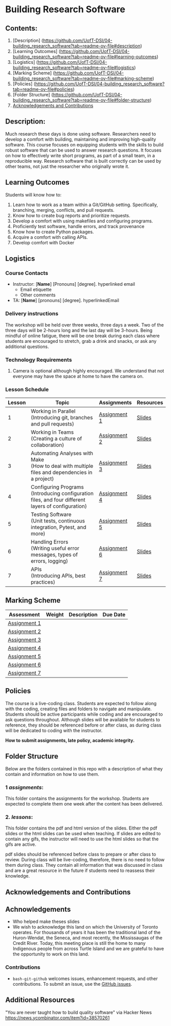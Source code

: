 # Building Research Software

## Contents:
1. [Description] (https://github.com/UofT-DSI/04-building_research_software?tab=readme-ov-file#description)
2. [Learning Outcomes] (https://github.com/UofT-DSI/04-building_research_software?tab=readme-ov-file#learning-outcomes)
3. [Logistics] (https://github.com/UofT-DSI/04-building_research_software?tab=readme-ov-file#logistics)
4. [Marking Scheme] (https://github.com/UofT-DSI/04-building_research_software?tab=readme-ov-file#marking-scheme)
5. [Policies] (https://github.com/UofT-DSI/04-building_research_software?tab=readme-ov-file#policies)
6. [Folder Structure] (https://github.com/UofT-DSI/04-building_research_software?tab=readme-ov-file#folder-structure)
7. [Acknowledgements and Contributions](https://github.com/UofT-DSI/04-building_research_software?tab=readme-ov-file#acknowledgements-and-contributions)

## Description:
Much research these days is done using software. Researchers need to develop a comfort with building, maintaining and improving high-quality software. This course focuses on equipping students with the skills to build robust software that can be used to answer research questions. It focuses on how to effectively write short programs, as part of a small team, in a reproducible way. Research software that is built correctly can be used by other teams, not just the researcher who originally wrote it.

## Learning Outcomes
Students will know how to:
1. Learn how to work as a team within a Git/GitHub setting. Specifically, branching, merging, conflicts, and pull requests.
2. Know how to create bug reports and prioritize requests.
3. Develop a comfort with using makefiles and configuring programs.
4. Proficiently test software, handle errors, and track provenance
5. Know how to create Python packages.
6. Acquire a comfort with calling APIs. 
7. Develop comfort with Docker


## Logistics

### Course Contacts
* Instructor: [**Name**] [Pronouns] [degree]. hyperlinked email
  * Email etiquette
  * Other comments 
* TA: [**Name**] [pronouns] [degree]. hyperlinkedEmail

### Delivery instructions
The workshop will be held over three weeks, three days a week. Two of the three days will be 2-hours long and the last day will be 3-hours. Being mindful of online fatigue, there will be one break during each class where students are encouraged to stretch, grab a drink and snacks, or ask any additional questions.

### Technology Requirements
1. Camera is optional although highly encouraged. We understand that not everyone may have the space at home to have the camera on.


### Lesson Schedule
| Lesson | Topic                                                                                        | Assignments      | Resources  |
|--------|----------------------------------------------------------------------------------------------|------------------|------------|
| 1      | Working in Parallel <br>(Introducing git, branches and pull requests)       | [Assignment 1]() | [Slides]() |
| 2      | Working in Teams<br>(Creating a culture of collaboration)                                            | [Assignment 2]() | [Slides]() |
| 3      | Automating Analyses with Make<br>(How to deal with multiple files and dependencies in a project)                 | [Assignment 3]() | [Slides]() |
| 4      | Configuring Programs<br>(Introducing configuration files, and four different layers of configuration) | [Assignment 4]() | [Slides]() |
| 5      | Testing Software<br>(Unit tests, continuous integration, Pytest, and more)                            | [Assignment 5]() | [Slides]() |
| 6      | Handling Errors<br>(Writing useful error messages, types of errors, logging)                   | [Assignment 6]() | [Slides]() |
| 7      | APIs<br>(Introducing APIs, best practices) | [Assignment 7]() | [Slides]() |


## Marking Scheme
| Assessment       | Weight | Description | Due Date |
|------------------|--------|-------------|----------|
| [Assignment 1]() |        |             |          |
| [Assignment 2]() |        |             |          |
| [Assignment 3]() |        |             |          |
| [Assignment 4]() |        |             |          |
| [Assignment 5]() |        |             |          |
| [Assignment 6]() |        |             |          |
| [Assignment 7]() |        |             |          |

## Policies
The course is a live-coding class. Students are expected to follow along with the coding, creating files and folders to navigate and manipulate. Students should be active participants while coding and are encouraged to ask questions throughout. Although slides will be available for students to reference, they should be referenced before or after class, as during class will be dedicated to coding with the instructor.

**How to submit assignments, late policy, academic integrity.**

## Folder Structure
Below are the folders contained in this repo with a description of what they contain and information on how to use them.

### 1 *assignments*:
This folder contains the assignments for the workshop. Students are expected to complete them one week after the content has been delivered.

### 2. *lessons*:
This folder contains the pdf and html version of the slides. Either the pdf slides or the html slides can be used when teaching. If slides are edited to contain any gifs, the instructor will need to use the html slides so that the gifs are active.

pdf slides should be referenced before class to prepare or after class to review. During class will be live-coding, therefore, there is no need to follow them during class. They contain all information that was discussed in class and are a great resource in the future if students need to reassess their knowledge.



## Acknowledgements and Contributions
## Achnowledgements
* Who helped make theses slides
* We wish to acknowledge this land on which the University of Toronto operates. For thousands of years it has been the traditional land of the Huron-Wendat, the Seneca, and most recently, the Mississaugas of the Credit River. Today, this meeting place is still the home to many Indigenous people from across Turtle Island and we are grateful to have the opportunity to work on this land.
### Contributions 
* `bash-git-github` welcomes issues, enhancement requests, and other contributions. To submit an issue, use the [GitHub
issues](https://github.com/anjalisilva/bash-git-github/issues).

## Additional Resources

"You are never taught how to build quality software" via Hacker News https://news.ycombinator.com/item?id=38570261 
